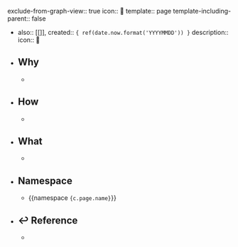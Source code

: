 exclude-from-graph-view:: true
icon:: 📄
template:: page
template-including-parent:: false

  - also:: [[]], 
    created:: ``{ ref(date.now.format('YYYYMMDD')) }``
    description:: 
    icon:: 📄
  - ## Why
    -
  - ## How
    -
  - ## What
    -
  - ## Namespace
    - {{namespace ``{c.page.name}``}}
  - ## ↩ Reference
    -